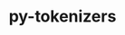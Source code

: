 ---
title: "py-tokenizers"
layout: cache
categories: [package, develop]
meta: {"compilers": ["apple-clang@=16.0.0", "gcc@=13.2.0"], "num_specs": 20, "num_specs_by_stack": {"ml-darwin-aarch64-mps": 5, "ml-linux-aarch64-cpu": 6, "ml-linux-aarch64-cuda": 4, "ml-linux-x86_64-cpu": 6, "ml-linux-x86_64-cuda": 6, "ml-linux-x86_64-rocm": 6, "root": 20}, "oss": ["sequoia", "ubuntu24.04"], "platforms": ["darwin", "linux"], "stacks": ["ml-darwin-aarch64-mps", "ml-linux-aarch64-cpu", "ml-linux-aarch64-cuda", "ml-linux-x86_64-cpu", "ml-linux-x86_64-cuda", "ml-linux-x86_64-rocm", "root"], "targets": ["aarch64", "x86_64_v3"], "versions": ["0.21.0"]}
spec_details: [{"compiler": "gcc@=13.2.0", "hash": "26nlihbk7yjlfrbqspwd7fsajgsaznkp", "os": "ubuntu24.04", "platform": "linux", "size": "-", "stacks": ["root"], "target": "aarch64", "variants": ["build_system=python_pip"], "versions": ["0.21.0"]}, {"compiler": "apple-clang@=16.0.0", "hash": "2slgpdanmzgi73lepjof27xqzv7odmil", "os": "sequoia", "platform": "darwin", "size": "-", "stacks": ["ml-darwin-aarch64-mps", "root"], "target": "aarch64", "variants": ["build_system=python_pip"], "versions": ["0.21.0"]}, {"compiler": "apple-clang@=16.0.0", "hash": "4jpdcau72wkl5g2tnmtknz4f4s7xonpm", "os": "sequoia", "platform": "darwin", "size": "-", "stacks": ["ml-darwin-aarch64-mps", "root"], "target": "aarch64", "variants": ["build_system=python_pip"], "versions": ["0.21.0"]}, {"compiler": "gcc@=13.2.0", "hash": "4m6tdryfgcpskdsxhw7erz54c52vv2ae", "os": "ubuntu24.04", "platform": "linux", "size": "-", "stacks": ["ml-linux-aarch64-cpu", "root"], "target": "aarch64", "variants": ["build_system=python_pip"], "versions": ["0.21.0"]}, {"compiler": "gcc@=13.2.0", "hash": "4tay67ckmzfopa6uhidhbp5tumtpm6d6", "os": "ubuntu24.04", "platform": "linux", "size": "-", "stacks": ["ml-linux-x86_64-cpu", "ml-linux-x86_64-cuda", "ml-linux-x86_64-rocm", "root"], "target": "x86_64_v3", "variants": ["build_system=python_pip"], "versions": ["0.21.0"]}, {"compiler": "gcc@=13.2.0", "hash": "77o2bz54cs5zljwcog3uk2yqpmxscib4", "os": "ubuntu24.04", "platform": "linux", "size": "-", "stacks": ["ml-linux-aarch64-cpu", "ml-linux-aarch64-cuda", "root"], "target": "aarch64", "variants": ["build_system=python_pip"], "versions": ["0.21.0"]}, {"compiler": "gcc@=13.2.0", "hash": "7olsr5gesrdbqkngxdm7ljbt2jgmnaxp", "os": "ubuntu24.04", "platform": "linux", "size": "-", "stacks": ["ml-linux-x86_64-cpu", "ml-linux-x86_64-cuda", "ml-linux-x86_64-rocm", "root"], "target": "x86_64_v3", "variants": ["build_system=python_pip"], "versions": ["0.21.0"]}, {"compiler": "gcc@=13.2.0", "hash": "eqswva3mighmzfb3ni3muplvbx5kwllb", "os": "ubuntu24.04", "platform": "linux", "size": "-", "stacks": ["ml-linux-aarch64-cpu", "root"], "target": "aarch64", "variants": ["build_system=python_pip"], "versions": ["0.21.0"]}, {"compiler": "apple-clang@=16.0.0", "hash": "irwpqymppcixqrirhwfz3estmizddxsg", "os": "sequoia", "platform": "darwin", "size": "-", "stacks": ["root"], "target": "aarch64", "variants": ["build_system=python_pip"], "versions": ["0.21.0"]}, {"compiler": "gcc@=13.2.0", "hash": "k6kyvt43wehugf3u3ucki3qzoc3j43um", "os": "ubuntu24.04", "platform": "linux", "size": "-", "stacks": ["ml-linux-x86_64-cpu", "ml-linux-x86_64-cuda", "ml-linux-x86_64-rocm", "root"], "target": "x86_64_v3", "variants": ["build_system=python_pip"], "versions": ["0.21.0"]}, {"compiler": "apple-clang@=16.0.0", "hash": "nijfbw4o7jdc67s24bigxzozp6ypfdqd", "os": "sequoia", "platform": "darwin", "size": "-", "stacks": ["ml-darwin-aarch64-mps", "root"], "target": "aarch64", "variants": ["build_system=python_pip"], "versions": ["0.21.0"]}, {"compiler": "gcc@=13.2.0", "hash": "o37gsmrk4a3aimu6gzuemdexhoaosksb", "os": "ubuntu24.04", "platform": "linux", "size": "-", "stacks": ["ml-linux-x86_64-cpu", "ml-linux-x86_64-cuda", "ml-linux-x86_64-rocm", "root"], "target": "x86_64_v3", "variants": ["build_system=python_pip"], "versions": ["0.21.0"]}, {"compiler": "gcc@=13.2.0", "hash": "otohj3giqazo5m2qkna4rxvqjhzmdup7", "os": "ubuntu24.04", "platform": "linux", "size": "-", "stacks": ["ml-linux-aarch64-cpu", "ml-linux-aarch64-cuda", "root"], "target": "aarch64", "variants": ["build_system=python_pip"], "versions": ["0.21.0"]}, {"compiler": "gcc@=13.2.0", "hash": "oyym6nf5fzx76kmly47aojuw2fbefwwu", "os": "ubuntu24.04", "platform": "linux", "size": "-", "stacks": ["ml-linux-aarch64-cpu", "ml-linux-aarch64-cuda", "root"], "target": "aarch64", "variants": ["build_system=python_pip"], "versions": ["0.21.0"]}, {"compiler": "gcc@=13.2.0", "hash": "puvhu6jpct3hmbsvud3tghxm44jtoj3e", "os": "ubuntu24.04", "platform": "linux", "size": "-", "stacks": ["ml-linux-x86_64-cpu", "ml-linux-x86_64-cuda", "ml-linux-x86_64-rocm", "root"], "target": "x86_64_v3", "variants": ["build_system=python_pip"], "versions": ["0.21.0"]}, {"compiler": "gcc@=13.2.0", "hash": "rdzuvtqzbcxmfdgesjo7pa4ykcpolbmx", "os": "ubuntu24.04", "platform": "linux", "size": "-", "stacks": ["ml-linux-x86_64-cpu", "ml-linux-x86_64-cuda", "ml-linux-x86_64-rocm", "root"], "target": "x86_64_v3", "variants": ["build_system=python_pip"], "versions": ["0.21.0"]}, {"compiler": "gcc@=13.2.0", "hash": "w2rdjvwc2tustmduibwkip5a4bho42of", "os": "ubuntu24.04", "platform": "linux", "size": "-", "stacks": ["ml-linux-aarch64-cpu", "ml-linux-aarch64-cuda", "root"], "target": "aarch64", "variants": ["build_system=python_pip"], "versions": ["0.21.0"]}, {"compiler": "gcc@=13.2.0", "hash": "y7h3xxqvly6c5thf7xjcoe2e42ks2u5f", "os": "ubuntu24.04", "platform": "linux", "size": "-", "stacks": ["root"], "target": "x86_64_v3", "variants": ["build_system=python_pip"], "versions": ["0.21.0"]}, {"compiler": "apple-clang@=16.0.0", "hash": "yemgwfhti2dn2dym3zy4dorodvupcp5x", "os": "sequoia", "platform": "darwin", "size": "-", "stacks": ["ml-darwin-aarch64-mps", "root"], "target": "aarch64", "variants": ["build_system=python_pip"], "versions": ["0.21.0"]}, {"compiler": "apple-clang@=16.0.0", "hash": "yo64aezcrcgwuxcz25k5j7epbcq7gaje", "os": "sequoia", "platform": "darwin", "size": "-", "stacks": ["ml-darwin-aarch64-mps", "root"], "target": "aarch64", "variants": ["build_system=python_pip"], "versions": ["0.21.0"]}]
---